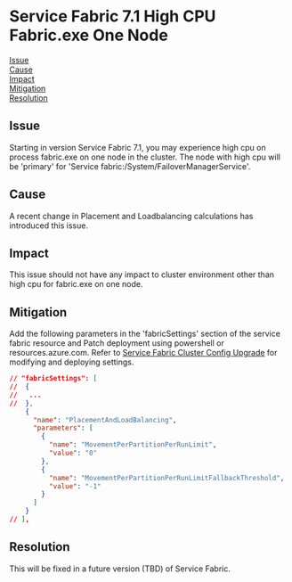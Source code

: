 # Service Fabric 7.1 High CPU Fabric.exe One Node

[Issue](#Issue)  
[Cause](#Cause)  
[Impact](#Impact)  
[Mitigation](#Mitigation)  
[Resolution](#Resolution)  

## Issue

Starting in version Service Fabric 7.1, you may experience high cpu on process fabric.exe on one node in the cluster. The node with high cpu will be 'primary' for 'Service fabric:/System/FailoverManagerService'.

## Cause

A recent change in Placement and Loadbalancing calculations has introduced this issue.

## Impact

This issue should not have any impact to cluster environment other than high cpu for fabric.exe on one node.

## Mitigation

Add the following parameters in the 'fabricSettings' section of the service fabric resource and Patch deployment using powershell or resources.azure.com. Refer to [Service Fabric Cluster Config Upgrade](https://docs.microsoft.com/en-us/azure/service-fabric/service-fabric-cluster-config-upgrade-azure) for modifying and deploying settings.

```json
// "fabricSettings": [
//  {
//   ...
//  },
    {
      "name": "PlacementAndLoadBalancing",
      "parameters": [
        {
          "name": "MovementPerPartitionPerRunLimit",
          "value": "0"
        },
        {
          "name": "MovementPerPartitionPerRunLimitFallbackThreshold",
          "value": "-1"
        }
      ]
    }
// ],

```

## Resolution

This will be fixed in a future version (TBD) of Service Fabric.
